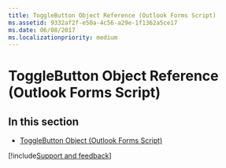 ```yaml
---
title: ToggleButton Object Reference (Outlook Forms Script)
ms.assetid: 9332af2f-e50a-4c56-a29e-1f1362a5ce17
ms.date: 06/08/2017
ms.localizationpriority: medium
---
```



# ToggleButton Object Reference (Outlook Forms Script)

## In this section


- [ToggleButton Object (Outlook Forms Script)](Outlook.togglebutton.md)
    


[!include[Support and feedback](~/includes/feedback-boilerplate.md)]